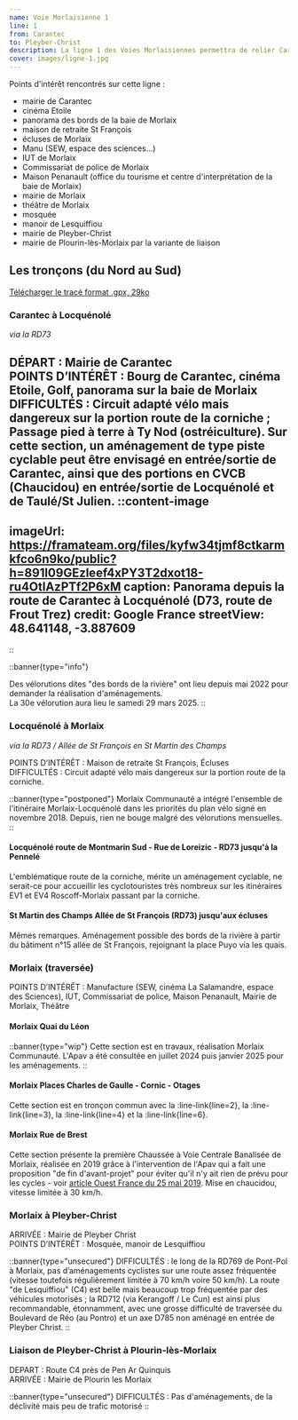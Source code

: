```yaml
---
name: Voie Morlaisienne 1
line: 1
from: Carantec
to: Pleyber-Christ
description: La ligne 1 des Voies Morlaisiennes permettra de relier Carantec et Locquénolé à Morlaix d'une part, et d'autre part Morlaix à Pleyber-Christ, en passant par les bords de la rivière / D769 et la "route de Lesquiffiou".
cover: images/ligne-1.jpg
---
```



Points d'intérêt rencontrés sur cette ligne :
 - mairie de Carantec
 - cinéma Etoile
 - panorama des bords de la baie de Morlaix
 - maison de retraite St François
 - écluses de Morlaix
 - Manu (SEW, espace des sciences...)
 - IUT de Morlaix
 - Commissariat de police de Morlaix
 - Maison Penanault (office du tourisme et centre d'interprétation de la baie de Morlaix)
 - mairie de Morlaix
 - théâtre de Morlaix
 - mosquée
 - manoir de Lesquiffiou
 - mairie de Pleyber-Christ
 - mairie de Plourin-lès-Morlaix par la variante de liaison


## Les tronçons (du Nord au Sud)

[Télécharger le tracé format .gpx, 29ko](https://framateam.org/files/bib1qo9j3iyiddztxbsapmjz9o/public?h=oaap9FhrKmR0e9OGunjfxgArk1G3zEZmVJS86vPq4DA)



### Carantec à Locquénolé

*via la RD73*

DÉPART : Mairie de Carantec\
POINTS D’INTÉRÊT : Bourg de Carantec, cinéma Etoile, Golf, panorama sur la baie de Morlaix\
DIFFICULTÉS : Circuit adapté vélo mais dangereux sur la portion route de la corniche ; Passage pied à terre à Ty Nod (ostréiculture).
Sur cette section, un aménagement de type piste cyclable peut être envisagé en entrée/sortie de Carantec, ainsi que des portions en CVCB (Chaucidou) en entrée/sortie de Locquénolé et de Taulé/St Julien.
::content-image
---
imageUrl: https://framateam.org/files/kyfw34tjmf8ctkarmkfco6n9ko/public?h=891I09GEzleef4xPY3T2dxot18-ru4OtlAzPTf2P6xM
caption: Panorama depuis la route de Carantec à Locquénolé (D73, route de Frout Trez)
credit: Google France
streetView: 48.641148, -3.887609
---
::

::banner{type="info"}

Des vélorutions dites "des bords de la rivière" ont lieu depuis mai 2022 pour demander la réalisation d'aménagements.\
La 30e vélorution aura lieu le samedi 29 mars 2025.
::


### Locquénolé à Morlaix

*via la RD73 / Allée de St François en St Martin des Champs*

POINTS D’INTÉRÊT : Maison de retraite St François, Écluses\
DIFFICULTÉS : Circuit adapté vélo mais dangereux sur la portion route de la corniche.

::banner{type="postponed"}
Morlaix Communauté a intégré l'ensemble de l'itinéraire Morlaix-Locquénolé dans les priorités du plan vélo signé en novembre 2018. Depuis, rien ne bouge malgré des vélorutions mensuelles.
::

#### Locquénolé route de Montmarin Sud - Rue de Loreizic - RD73 jusqu'à la Pennelé
L'emblématique route de la corniche, mérite un aménagement cyclable, ne serait-ce pour accueillir les cyclotouristes très nombreux sur les itinéraires EV1 et EV4 Roscoff-Morlaix passant par la corniche.


#### St Martin des Champs Allée de St François (RD73) jusqu'aux écluses
Mêmes remarques. Aménagement possible des bords de la rivière à partir du bâtiment n°15 allée de St François, rejoignant la place Puyo via les quais.

### Morlaix (traversée)

POINTS D’INTÉRÊT : Manufacture (SEW, cinéma La Salamandre, espace des Sciences), IUT, Commissariat de police, Maison Penanault, Mairie de Morlaix, Théâtre

#### Morlaix Quai du Léon

::banner{type="wip"}
Cette section est en travaux, réalisation Morlaix Communauté. L'Apav a été consultée en juillet 2024 puis janvier 2025 pour les aménagements.
::

#### Morlaix Places Charles de Gaulle - Cornic - Otages
Cette section est en tronçon commun avec la :line-link{line=2}, la :line-link{line=3}, la :line-link{line=4} et la :line-link{line=6}.

#### Morlaix Rue de Brest
Cette section présente la première Chaussée à Voie Centrale Banalisée de Morlaix, réalisée en 2019 grâce à l'intervention de l'Apav qui a fait une proposition "de fin d'avant-projet" pour éviter qu'il n'y ait rien de prévu pour les cycles - voir [article Ouest France du 25 mai 2019](https://www.ouest-france.fr/bretagne/morlaix-29600/morlaix-bientot-la-rue-de-brest-aura-beaucoup-change-6366953). Mise en chaucidou, vitesse limitée à 30 km/h.

### Morlaix à Pleyber-Christ

ARRIVÉE : Mairie de Pleyber Christ\
POINTS D’INTÉRÊT : Mosquée, manoir de Lesquiffiou

::banner{type="unsecured"}
DIFFICULTÉS : le long de la RD769 de Pont-Pol à Morlaix, pas d’aménagements cyclistes sur une route assez fréquentée (vitesse toutefois régulièrement limitée à 70 km/h voire 50 km/h).
La route "de Lesquiffiou" (C4) est belle mais beaucoup trop fréquentée par des véhicules motorisés ; la RD712 (via Kerangoff / Le Cun) est ainsi plus recommandable, étonnamment, avec une grosse difficulté de traversée du Boulevard de Réo (au Pontro) et un axe D785 non aménagé en entrée de Pleyber Christ.
::

### Liaison de Pleyber-Christ à Plourin-lès-Morlaix

DEPART : Route C4 près de Pen Ar Quinquis\
ARRIVÉE : Mairie de Plourin les Morlaix

::banner{type="unsecured"}
DIFFICULTÉS : Pas d'aménagements, de la déclivité mais peu de trafic motorisé
::
